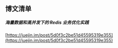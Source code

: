 ## 博文清单  


#####  海量数据和高并发下的 Redis 业务优化实践  
[https://juejin.im/post/5d0f3c2be51d45595319e355](https://juejin.im/post/5d0f3c2be51d45595319e355)  

